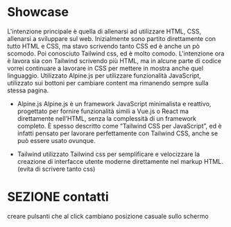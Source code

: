# Showcase

L'intenzione principale è quella di allenarsi ad utilizzare HTML, CSS, allenarsi a sviluppare sul web.
Inizialmente sono partito direttamente con tutto HTML e CSS, ma stavo scrivendo tanto CSS ed è anche un pò scomodo.
Poi conosciuto Tailwind css, ed è molto comodo.
L'intenzione ora è lavora sia con Tailwind scrivendo più HTML, ma in alcune parte di codice vorrei continuare a lavorare in CSS per 
	mettere in mostra anche quel linguaggio.
Utilizzato Alpine.js per utilizzare funzionalità JavaScript, utilizzato sui bottoni per cambiare content ma rimanendo sempre sulla stessa pagina.


* Alpine.js
Alpine.js è un framework JavaScript minimalista e reattivo, progettato per fornire funzionalità simili a Vue.js o React ma direttamente nell’HTML, senza la complessità di un framework completo.
È spesso descritto come “Tailwind CSS per JavaScript”, ed è infatti pensato per lavorare perfettamente con Tailwind CSS, anche se può essere usato ovunque.


* Tailwind
utilizzato Tailwind css per semplificare e velocizzare la creazione di interfacce utente moderne direttamente nel markup HTML. (evita di scrivere tanto css)



# SEZIONE contatti
creare pulsanti che al click cambiano posizione casuale sullo schermo


